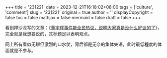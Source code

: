 +++
title = '231221'
date = 2023-12-21T16:18:02+08:00
tags = ['culture', 'comment']
slug = '231221'
original = true
author = ''
displayCopyright = false
toc = false
mathjax = false
mermaid = false
draft = false
+++

看到押沙龙写的文章：《[董宇辉事件能全民热议，说明大家真是没什么好议的了](https://mp.weixin.qq.com/s/kAjNSBoxfp388a4__Fmq7w)》，完全就是我想要说的，其标题足以表明观点。

网上所有看似无聊但激烈的口水仗，背后都是无奈的集体失语，此时最低程度的体面就是不参与。
